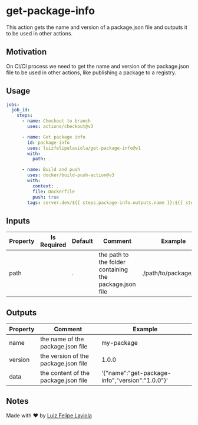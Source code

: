 # get-package-info

This action gets the name and version of a package.json file and outputs it to be used in other actions.

## Motivation

On CI/CI process we need to get the name and version of the package.json file to be used in other actions, like publishing a package to a registry.

## Usage

```yaml
jobs:
  job_id:
    steps:
      - name: Checkout to branch
        uses: actions/checkout@v3

      - name: Get package info
        id: package-info
        uses: luizfelipelaviola/get-package-info@v1
        with:
          path: .

      - name: Build and push
        uses: docker/build-push-action@v3
        with:
          context: .
          file: Dockerfile
          push: true
        tags: server.dev/${{ steps.package-info.outputs.name }}:${{ steps.package-info.outputs.version }}
```

## Inputs

| Property | Is Required | Default | Comment | Example |
|----------|-------------|---------|---------|---------|
| path     |             | .       | the path to the folder containing the package.json file | ./path/to/package/json |

## Outputs

| Property | Comment | Example |
|----------|---------|---------|
| name     | the name of the package.json file | my-package |
| version  | the version of the package.json file | 1.0.0 |
| data     | the content of the package.json file | '{"name":"get-package-info","version":"1.0.0"}' |

## Notes

Made with ❤ by [Luiz Felipe Laviola](https://www.linkedin.com/in/luizfelipelaviola/)
